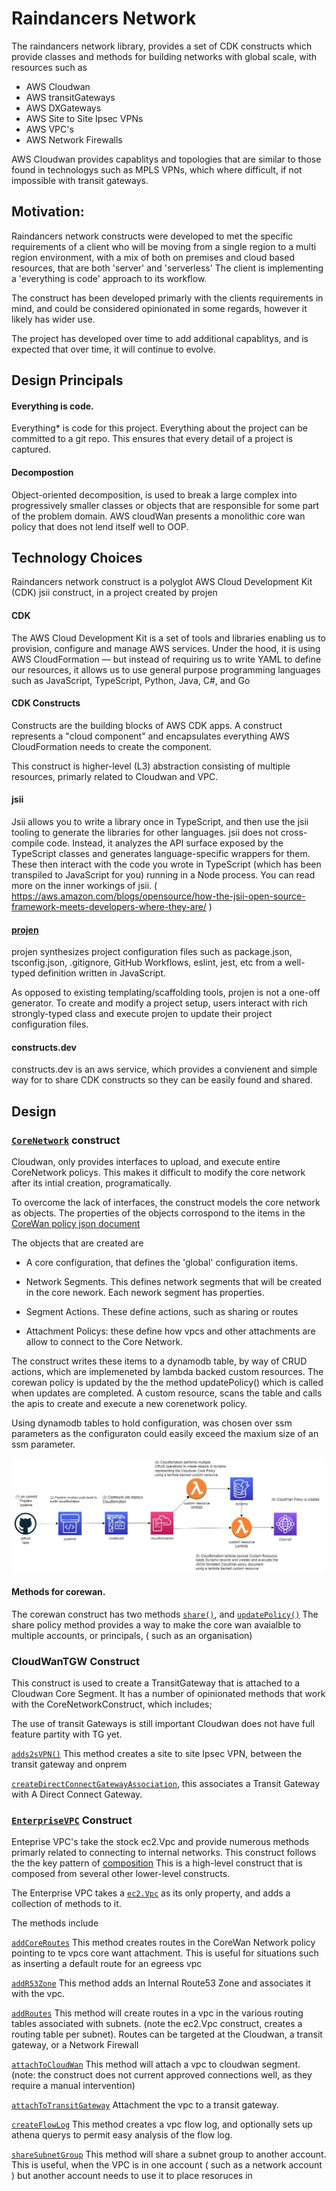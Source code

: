 # Raindancers Network

The raindancers network library, provides a set of CDK constructs which provide classes and methods for building networks with global scale, with resources such as

- AWS Cloudwan
- AWS transitGateways
- AWS DXGateways
- AWS Site to Site Ipsec VPNs
- AWS VPC's
- AWS Network Firewalls

AWS Cloudwan provides capablitys and topologies that are similar to those found in technologys such as MPLS VPNs, which where difficult, if not impossible with transit gateways. 

## Motivation:

Raindancers network constructs were developed to met the specific requirements of a client who will be moving from a single region to a multi region environment, with a mix of both on premises and cloud based resources, that are both 'server' and 'serverless'  The client is implementing a 'everything is code' approach to its workflow.  

The construct has been developed primarly with the clients requirements in mind, and could be considered opinionated in some regards, however it likely has wider use. 

The project has developed over time to add additional capablitys, and is expected that over time, it will continue to evolve.


## Design Principals

#### Everything is code.
Everything* is code for this project. Everything about the project can be committed to a git repo.   This ensures that every detail of a project is captured.

#### Decompostion

Object-oriented decomposition, is used to break a large complex into progressively smaller classes or objects that are responsible for some part of the problem domain.  AWS cloudWan presents a monolithic core wan policy that does not lend itself well to OOP. 



## Technology Choices

Raindancers network construct is a polyglot AWS Cloud Development Kit (CDK) jsii construct, in a project created by projen

#### CDK
The AWS Cloud Development Kit is a set of tools and libraries enabling us to provision, configure and manage AWS services. Under the hood, it is using AWS CloudFormation — but instead of requiring us to write YAML to define our resources, it allows us to use general purpose programming languages such as JavaScript, TypeScript, Python, Java, C#, and Go

#### CDK Constructs
Constructs are the building blocks of AWS CDK apps. A construct represents a "cloud component" and encapsulates everything AWS CloudFormation needs to create the component.  

This construct is higher-level (L3) abstraction consisting of multiple resources, primarly related to Cloudwan and VPC.

#### jsii
Jsii allows you to write a library once in TypeScript, and then use the jsii tooling to generate the libraries for other languages. jsii does not cross-compile code. Instead, it analyzes the API surface exposed by the TypeScript classes and generates language-specific wrappers for them.  These then interact with the code you wrote in TypeScript (which has been transpiled to JavaScript for you) running in a Node process.  You can read more on the inner workings of jsii. (
 https://aws.amazon.com/blogs/opensource/how-the-jsii-open-source-framework-meets-developers-where-they-are/ )

#### [projen](https://github.com/projen/projen)
 
projen synthesizes project configuration files such as package.json, tsconfig.json, .gitignore, GitHub Workflows, eslint, jest, etc from a well-typed definition written in JavaScript.

As opposed to existing templating/scaffolding tools, projen is not a one-off generator.  To create and modify a project setup, users interact with rich strongly-typed class and execute projen to update their project configuration files.


#### constructs.dev

constructs.dev is an aws service, which provides a convienent and simple way for to share CDK constructs so they can be easily found and shared.  

## Design

### [`CoreNetwork`](https://constructs.dev/packages/raindancers-network/v/1.8.19/api/CoreNetwork?lang=typescript) construct

Cloudwan, only provides interfaces to upload, and execute  entire CoreNetwork policys.  This makes it difficult to modify the core network after its intial creation, programatically. 

To overcome the lack of interfaces, the construct models the core network as objects. The properties of the objects corrospond to the items in the [CoreWan policy json document]( https://docs.aws.amazon.com/network-manager/latest/cloudwan/cloudwan-policies-json.html)

The objects that are created are

* A core configuration, that defines the 'global' configuration items.

* Network Segments.  This defines network segments that will be created in the core nework.  Each nework segment has properties.

* Segment Actions. These define actions, such as sharing or routes

* Attachment Policys: these define how vpcs and other attachments are allow to connect to the Core Network.

The construct writes these items to a dynamodb table, by way of CRUD actions, which are implemeneted by lambda backed custom resources.     The corewan policy is updated by the the method updatePolicy() which is called when updates are completed.    A custom resource, scans the table and calls the apis to create and execute a new corenetwork policy.

Using dynamodb tables to hold configuration, was chosen over ssm parameters as the configuraton could easily exceed the maxium size of an ssm parameter. 

![Creating Cloudwan Policy](createpolicy.jpg "CreatePolicy")

#### Methods for corewan.

The corewan construct has two methods [`share()`](https://constructs.dev/packages/raindancers-network/v/1.8.18/api/CoreNetwork?lang=typescript#share), and [`updatePolicy()`](https://constructs.dev/packages/raindancers-network/v/1.8.18/api/CoreNetwork?lang=typescript#updatePolicy) The share policy method provides a way to make the core wan avaialble to multiple accounts, or principals, ( such as an organisation)


### CloudWanTGW Construct

This construct is used to create a TransitGateway that is attached to a Cloudwan Core Segment.   It has a number of opinionated methods that work with the CoreNetworkConstruct, which includes;   

The use of transit Gateways is still important Cloudwan does not have full feature partity with TG yet. 

[`adds2sVPN()`](https://constructs.dev/packages/raindancers-network/v/1.8.19/api/CloudWanTGW?lang=typescript#adds2sVPN) This method creates a site to site Ipsec VPN, between the transit gateway and onprem

[`createDirectConnectGatewayAssociation`](https://constructs.dev/packages/raindancers-network/v/1.8.19/api/CloudWanTGW?lang=typescript#createDirectConnectGatewayAssociation), this associates a Transit Gateway with A Direct Connect Gateway.

### [`EnterpriseVPC`](https://constructs.dev/packages/raindancers-network/v/1.8.19/api/EnterpriseVpc?lang=typescript) Construct

Enteprise VPC's take the stock ec2.Vpc and provide numerous  methods primarly related to connecting to internal networks. This construct follows the the key pattern of [composition](https://en.wikipedia.org/wiki/Composition_over_inheritance) 
This is a high-level construct that is composed from several other lower-level constructs.

The Enterprise VPC takes a [`ec2.Vpc`](https://docs.aws.amazon.com/cdk/api/v2/docs/aws-cdk-lib.aws_ec2.Vpc.html) as its only property, and adds a collection of methods to it. 

The methods include

[`addCoreRoutes`](https://constructs.dev/packages/raindancers-network/v/1.8.19/api/EnterpriseVpc?lang=typescript#addCoreRoutes) This method creates routes in the CoreWan Network policy pointing to te vpcs core want attachment.  This is useful for situations such as inserting a default route for an egreess vpc

[`addR53Zone`]() This method adds an Internal Route53 Zone and associates it with the vpc. 

[`addRoutes`]() This method will create routes in a vpc in the various routing tables associated with subnets. (note the ec2.Vpc construct, creates a routing table per subnet). Routes can be targeted at the Cloudwan, a transit gateway, or a Network Firewall

[`attachToCloudWan`]() This method will attach a vpc to cloudwan segment.  (note: the construct does not current approved connections well, as they require a manual intervention)

[`attachToTransitGateway`]() Attachment the vpc to a transit gateway. 

[`createFlowLog`]() This method creates a vpc flow log, and optionally sets up athena querys to permit easy analysis of the flow log.

[`shareSubnetGroup`]() This method will share a subnet group to another account. This is useful, when the VPC is in one account ( such as a network account ) but another account needs to use it to place resoruces in 









